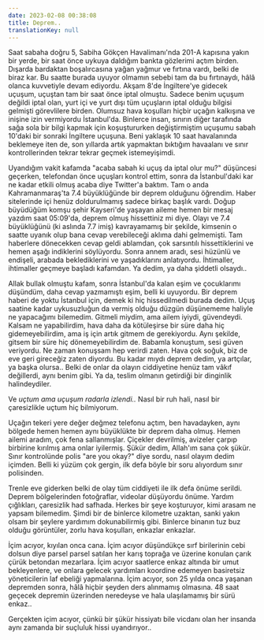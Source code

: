 ```yaml
---
date: 2023-02-08 00:38:08
title: Deprem..
translationKey: null
---
```


Saat sabaha doğru 5, Sabiha Gökçen Havalimanı'nda 201-A kapısına yakın bir yerde, bir saat önce uykuya daldığım bankta gözlerimi açtım birden. Dışarda bardaktan boşalırcasına yağan yağmur ve fırtına vardı, belki de biraz kar. Bu saatte burada uyuyor olmamın sebebi tam da bu fırtınaydı, hâlâ olanca kuvvetiyle devam ediyordu. Akşam 8'de İngiltere'ye gidecek uçuşum, uçuştan tam bir saat önce iptal olmuştu. Sadece benim uçuşum değildi iptal olan, yurt içi ve yurt dışı tüm uçuşların iptal olduğu bilgisi gelmişti görevlilere birden. Olumsuz hava koşulları hiçbir uçağın kalkışına ve inişine izin vermiyordu İstanbul'da. Binlerce insan, sınırın diğer tarafında sağa sola bir bilgi kapmak için koşuştururken değiştirmiştim uçuşumu sabah 10'daki bir sonraki İngiltere uçuşuna. Beni yaklaşık 10 saat havalanında beklemeye iten de, son yıllarda artık yapmaktan bıktığım havaalanı ve sınır kontrollerinden tekrar tekrar geçmek istemeyişimdi.

Uyandığım vakit kafamda "acaba sabah ki uçuş da iptal olur mu?" düşüncesi geçerken, telefondan önce uçuşları kontrol ettim, sonra da İstanbul'daki kar ne kadar etkili olmuş acaba diye Twitter'a baktım. Tam o anda Kahramanmaraş'ta 7.4 büyüklüğünde bir deprem olduğunu öğrendim. Haber sitelerinde içi henüz doldurulmamış sadece birkaç başlık vardı. Doğup büyüdüğüm komşu şehir Kayseri'de yaşayan aileme hemen bir mesaj yazdım saat 05:09'da, deprem olmuş hissettiniz mi diye. Olayı ve 7.4 büyüklüğünü (ki aslında 7.7 imiş) kavrayamamış bir şekilde, kimsenin o saatte uyanık olup bana cevap verebileceği aklıma dahi gelmemişti. Tam haberlere dönecekken cevap geldi ablamdan, çok sarsıntılı hissettiklerini ve hemen aşağı indiklerini söylüyordu. Sonra annem aradı, sesi hüzünlü ve endişeli, arabada beklediklerini ve yaşadıklarını anlatıyordu. İhtimaller, ihtimaller geçmeye başladı kafamdan. Ya dedim, ya daha şiddetli olsaydı..

Allak bullak olmuştu kafam, sonra İstanbul'da kalan eşim ve çocuklarımı düşündüm, daha cevap yazmamıştı eşim, belli ki uyuyordu. Bir deprem haberi de yoktu İstanbul için, demek ki hiç hissedilmedi burada dedim. Uçuş saatine kadar uykusuzluğun da vermiş olduğu düzgün düşünememe haliyle ne yapacağımı bilemedim. Gitmeli miydim, ama ailem iyiydi, güvendeydi. Kalsam ne yapabilirdim, hava daha da kötüleşirse bir süre daha hiç gidemeyebilirdim, ama iş için artık gitmem de gerekiyordu. Aynı şekilde, gitsem bir süre hiç dönemeyebilirdim de. Babamla konuştum, sesi güven veriyordu. Ne zaman konuşsam hep verirdi zaten. Hava çok soğuk, biz de eve geri gireceğiz zaten diyordu. Bu kadar mıydı deprem dedim, ya artçılar, ya başka olursa.. Belki de onlar da olayın ciddiyetine henüz tam vâkıf değillerdi, aynı benim gibi. Ya da, teslim olmanın getirdiği bir dinginlik halindeydiler.

Ve *uçtum ama uçuşum radarla izlendi..* Nasıl bir ruh hali, nasıl bir çaresizlikle uçtum hiç bilmiyorum.

Uçağın tekeri yere değer değmez telefonu açtım, ben havadayken, aynı bölgede hemen hemen aynı büyüklükte bir deprem daha olmuş. Hemen ailemi aradım, çok fena sallanmışlar. Çiçekler devrilmiş, avizeler çarpıp birbirine kırılmış ama onlar iyilermiş. Şükür dedim, Allah'ım sana çok şükür. Sınır kontrolünde polis "are you okay?" diye sordu, nasıl olayım dedim içimden. Belli ki yüzüm çok gergin, ilk defa böyle bir soru alıyordum sınır polisinden.

Trenle eve giderken belki de olay tüm ciddiyeti ile ilk defa önüme serildi. Deprem bölgelerinden fotoğraflar, videolar düşüyordu önüme. Yardım çığlıkları, çaresizlik had safhada. Herkes bir şeye koşturuyor, kimi arasam ne yapsam bilemedim. Şimdi bir de binlerce kilometre uzaktan, sanki yakın olsam bir şeylere yardımım dokunabilirmiş gibi. Binlerce binanın tuz buz olduğu görüntüler, zorlu hava koşulları, enkazlar enkazlar.

İçim acıyor, kıyılan onca cana. İçim acıyor düşündükçe sırf birilerinin cebi dolsun diye parsel parsel satılan her karış toprağa ve üzerine konulan çarık çürük betondan mezarlara. İçim acıyor saatlerce enkaz altında bir umut bekleyenlere, ve onlara gelecek yardımları koordine edemeyen basiretsiz yöneticilerin laf ebeliği yapmalarına. İçim acıyor, son 25 yılda onca yaşanan depremden sonra, hâlâ hiçbir şeyden ders alınmamış olmasına. 48 saat geçecek depremin üzerinden neredeyse ve hala ulaşılamamış bir sürü enkaz..

Gerçekten içim acıyor, çünkü bir şükür hissiyatı bile vicdanı olan her insanda aynı zamanda bir suçluluk hissi uyandırıyor..